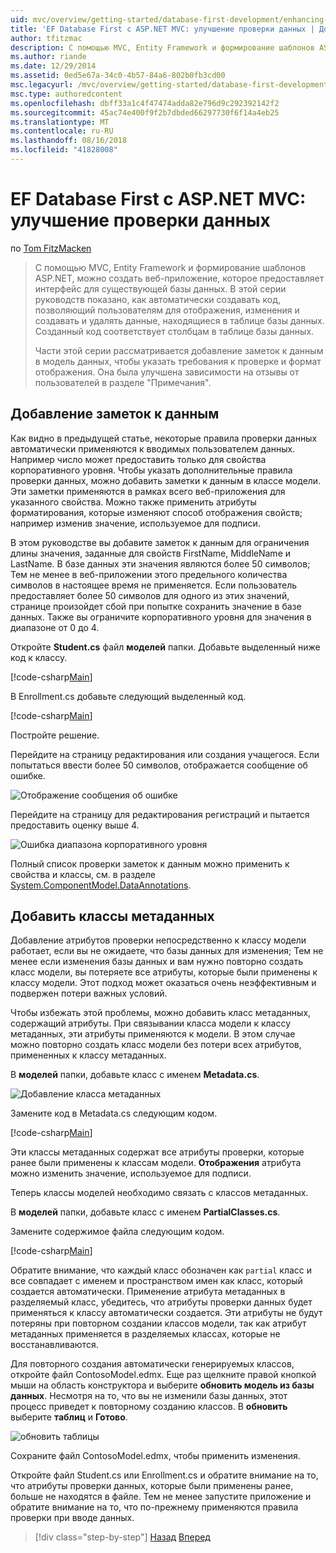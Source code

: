 ```yaml
---
uid: mvc/overview/getting-started/database-first-development/enhancing-data-validation
title: 'EF Database First с ASP.NET MVC: улучшение проверки данных | Документация Майкрософт'
author: tfitzmac
description: С помощью MVC, Entity Framework и формирование шаблонов ASP.NET, можно создать веб-приложение, которое предоставляет интерфейс для существующей базы данных. Этот учебник seri...
ms.author: riande
ms.date: 12/29/2014
ms.assetid: 0ed5e67a-34c0-4b57-84a6-802b0fb3cd00
msc.legacyurl: /mvc/overview/getting-started/database-first-development/enhancing-data-validation
msc.type: authoredcontent
ms.openlocfilehash: dbff33a1c4f47474adda82e796d9c292392142f2
ms.sourcegitcommit: 45ac74e400f9f2b7dbded66297730f6f14a4eb25
ms.translationtype: MT
ms.contentlocale: ru-RU
ms.lasthandoff: 08/16/2018
ms.locfileid: "41828008"
---
```

<a name="ef-database-first-with-aspnet-mvc-enhancing-data-validation"></a>EF Database First с ASP.NET MVC: улучшение проверки данных
====================
по [Tom FitzMacken](https://github.com/tfitzmac)

> С помощью MVC, Entity Framework и формирование шаблонов ASP.NET, можно создать веб-приложение, которое предоставляет интерфейс для существующей базы данных. В этой серии руководств показано, как автоматически создавать код, позволяющий пользователям для отображения, изменения и создавать и удалять данные, находящиеся в таблице базы данных. Созданный код соответствует столбцам в таблице базы данных.
> 
> Части этой серии рассматривается добавление заметок к данным в модель данных, чтобы указать требования к проверке и формат отображения. Она была улучшена зависимости на отзывы от пользователей в разделе "Примечания".


## <a name="add-data-annotations"></a>Добавление заметок к данным

Как видно в предыдущей статье, некоторые правила проверки данных автоматически применяются к вводимых пользователем данных. Например число может предоставить только для свойства корпоративного уровня. Чтобы указать дополнительные правила проверки данных, можно добавить заметки к данным в классе модели. Эти заметки применяются в рамках всего веб-приложения для указанного свойства. Можно также применить атрибуты форматирования, которые изменяют способ отображения свойств; например изменив значение, используемое для подписи.

В этом руководстве вы добавите заметок к данным для ограничения длины значения, заданные для свойств FirstName, MiddleName и LastName. В базе данных эти значения являются более 50 символов; Тем не менее в веб-приложении этого предельного количества символов в настоящее время не применяется. Если пользователь предоставляет более 50 символов для одного из этих значений, странице произойдет сбой при попытке сохранить значение в базе данных. Также вы ограничите корпоративного уровня для значения в диапазоне от 0 до 4.

Откройте **Student.cs** файл **моделей** папки. Добавьте выделенный ниже код к классу.

[!code-csharp[Main](enhancing-data-validation/samples/sample1.cs?highlight=5,15,17,20)]

В Enrollment.cs добавьте следующий выделенный код.

[!code-csharp[Main](enhancing-data-validation/samples/sample2.cs?highlight=5,10)]

Постройте решение.

Перейдите на страницу редактирования или создания учащегося. Если попытаться ввести более 50 символов, отображается сообщение об ошибке.

![Отображение сообщения об ошибке](enhancing-data-validation/_static/image1.png)

Перейдите на страницу для редактирования регистраций и пытается предоставить оценку выше 4.

![Ошибка диапазона корпоративного уровня](enhancing-data-validation/_static/image2.png)

Полный список проверки заметок к данным можно применить к свойства и классы, см. в разделе [System.ComponentModel.DataAnnotations](https://msdn.microsoft.com/library/system.componentmodel.dataannotations.aspx).

## <a name="add-metadata-classes"></a>Добавить классы метаданных

Добавление атрибутов проверки непосредственно к классу модели работает, если вы не ожидаете, что базы данных для изменения; Тем не менее если изменения базы данных и вам нужно повторно создать класс модели, вы потеряете все атрибуты, которые были применены к классу модели. Этот подход может оказаться очень неэффективным и подвержен потери важных условий.

Чтобы избежать этой проблемы, можно добавить класс метаданных, содержащий атрибуты. При связывании класса модели к классу метаданных, эти атрибуты применяются к модели. В этом случае можно повторно создать класс модели без потери всех атрибутов, примененных к классу метаданных.

В **моделей** папки, добавьте класс с именем **Metadata.cs**.

![Добавление класса метаданных](enhancing-data-validation/_static/image3.png)

Замените код в Metadata.cs следующим кодом.

[!code-csharp[Main](enhancing-data-validation/samples/sample3.cs)]

Эти классы метаданных содержат все атрибуты проверки, которые ранее были применены к классам модели. **Отображения** атрибута можно изменить значение, используемое для подписи.

Теперь классы моделей необходимо связать с классов метаданных.

В **моделей** папки, добавьте класс с именем **PartialClasses.cs**.

Замените содержимое файла следующим кодом.

[!code-csharp[Main](enhancing-data-validation/samples/sample4.cs)]

Обратите внимание, что каждый класс обозначен как `partial` класс и все совпадает с именем и пространством имен как класс, который создается автоматически. Применение атрибута метаданных в разделяемый класс, убедитесь, что атрибуты проверки данных будет применяться к классу автоматически создается. Эти атрибуты не будут потеряны при повторном создании классов модели, так как атрибут метаданных применяется в разделяемых классах, которые не восстанавливаются.

Для повторного создания автоматически генерируемых классов, откройте файл ContosoModel.edmx. Еще раз щелкните правой кнопкой мыши на область конструктора и выберите **обновить модель из базы данных**. Несмотря на то, что вы не изменили базы данных, этот процесс приведет к повторному созданию классов. В **обновить** выберите **таблиц** и **Готово**.

![обновить таблицы](enhancing-data-validation/_static/image4.png)

Сохраните файл ContosoModel.edmx, чтобы применить изменения.

Откройте файл Student.cs или Enrollment.cs и обратите внимание на то, что атрибуты проверки данных, которые были применены ранее, больше не находятся в файле. Тем не менее запустите приложение и обратите внимание на то, что по-прежнему применяются правила проверки при вводе данных.

> [!div class="step-by-step"]
> [Назад](customizing-a-view.md)
> [Вперед](publish-to-azure.md)
